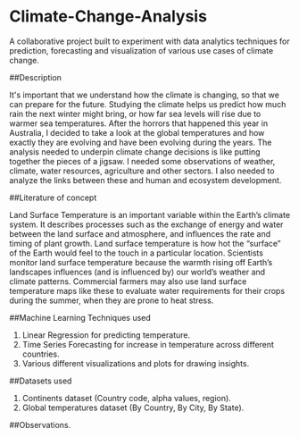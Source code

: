 # Climate-Change-Analysis
A collaborative project built to experiment with data analytics techniques for prediction, forecasting and visualization of various use cases of climate change.

##Description

It's important that we understand how the climate is changing, so that we can prepare for the future. Studying the climate helps us predict how much rain the next winter might bring, or how far sea levels will rise due to warmer sea temperatures. 
After the horrors that happened this year in Australia, I decided to take a look at the global temperatures and how exactly they are evolving and have been evolving during the years.
The analysis needed to underpin climate change decisions is like putting together the pieces of a jigsaw. I needed some observations of weather, climate, water resources, agriculture and other sectors. I also needed to analyze the links between these and human and ecosystem development.

##Literature of concept

Land Surface Temperature is an important variable within the Earth’s climate system. It describes processes such as the exchange of energy and water between the land surface and atmosphere, and influences the rate and timing of plant growth. Land surface temperature is how hot the “surface” of the Earth would feel to the touch in a particular location. 
Scientists monitor land surface temperature because the warmth rising off Earth’s landscapes influences (and is influenced by) our world’s weather and climate patterns. Commercial farmers may also use land surface temperature maps like these to evaluate water requirements for their crops during the summer, when they are prone to heat stress.

##Machine Learning Techniques used

1. Linear Regression for predicting temperature.
2. Time Series Forecasting for increase in temperature across different countries.
3. Various different visualizations and plots for drawing insights.

##Datasets used

1. Continents dataset (Country code, alpha values, region).
2. Global temperatures dataset (By Country, By City, By State).

##Observations.
